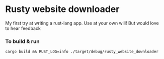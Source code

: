 Rusty website downloader
========================
My first try at writing a rust-lang app. Use at your own will! But would love to hear feedback

### To build & run
```cargo build && RUST_LOG=info ./target/debug/rusty_website_downloader```
